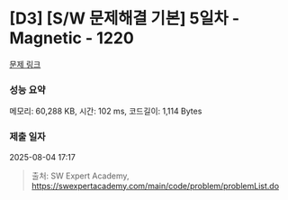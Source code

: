 # [D3] [S/W 문제해결 기본] 5일차 - Magnetic - 1220 

[문제 링크](https://swexpertacademy.com/main/code/problem/problemDetail.do?contestProbId=AV14hwZqABsCFAYD) 

### 성능 요약

메모리: 60,288 KB, 시간: 102 ms, 코드길이: 1,114 Bytes

### 제출 일자

2025-08-04 17:17



> 출처: SW Expert Academy, https://swexpertacademy.com/main/code/problem/problemList.do